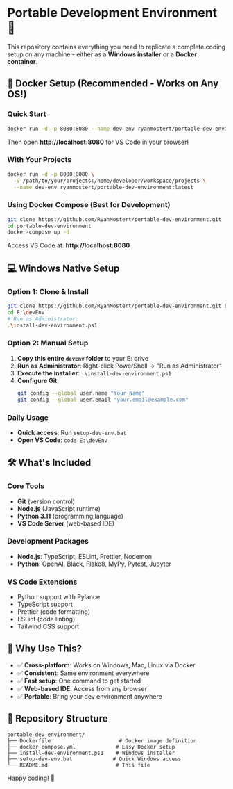 # Portable Development Environment 🚀

This repository contains everything you need to replicate a complete coding setup on any machine - either as a **Windows installer** or a **Docker container**.

## 🐳 Docker Setup (Recommended - Works on Any OS!)

### Quick Start
```bash
docker run -d -p 8080:8080 --name dev-env ryanmostert/portable-dev-environment:latest
```
Then open **http://localhost:8080** for VS Code in your browser!

### With Your Projects
```bash
docker run -d -p 8080:8080 \
  -v /path/to/your/projects:/home/developer/workspace/projects \
  --name dev-env ryanmostert/portable-dev-environment:latest
```

### Using Docker Compose (Best for Development)
```bash
git clone https://github.com/RyanMostert/portable-dev-environment.git
cd portable-dev-environment
docker-compose up -d
```
Access VS Code at: **http://localhost:8080**

## 💻 Windows Native Setup

### Option 1: Clone & Install
```bash
git clone https://github.com/RyanMostert/portable-dev-environment.git E:\devEnv
cd E:\devEnv
# Run as Administrator:
.\install-dev-environment.ps1
```

### Option 2: Manual Setup
1. **Copy this entire `devEnv` folder** to your E: drive  
2. **Run as Administrator**: Right-click PowerShell → "Run as Administrator"
3. **Execute the installer**: `.\install-dev-environment.ps1`
4. **Configure Git**:
   ```bash
   git config --global user.name "Your Name"
   git config --global user.email "your.email@example.com"
   ```

### Daily Usage
- **Quick access**: Run `setup-dev-env.bat`
- **Open VS Code**: `code E:\devEnv`

## 🛠 What's Included

### Core Tools
- **Git** (version control)
- **Node.js** (JavaScript runtime)  
- **Python 3.11** (programming language)
- **VS Code Server** (web-based IDE)

### Development Packages
- **Node.js**: TypeScript, ESLint, Prettier, Nodemon
- **Python**: OpenAI, Black, Flake8, MyPy, Pytest, Jupyter

### VS Code Extensions
- Python support with Pylance
- TypeScript support  
- Prettier (code formatting)
- ESLint (code linting)
- Tailwind CSS support

## 🌟 Why Use This?

- ✅ **Cross-platform**: Works on Windows, Mac, Linux via Docker
- ✅ **Consistent**: Same environment everywhere
- ✅ **Fast setup**: One command to get started
- ✅ **Web-based IDE**: Access from any browser
- ✅ **Portable**: Bring your dev environment anywhere

## 📁 Repository Structure
```
portable-dev-environment/
├── Dockerfile                      # Docker image definition
├── docker-compose.yml             # Easy Docker setup
├── install-dev-environment.ps1    # Windows installer
├── setup-dev-env.bat             # Quick Windows access
└── README.md                      # This file
```

Happy coding! 🎯